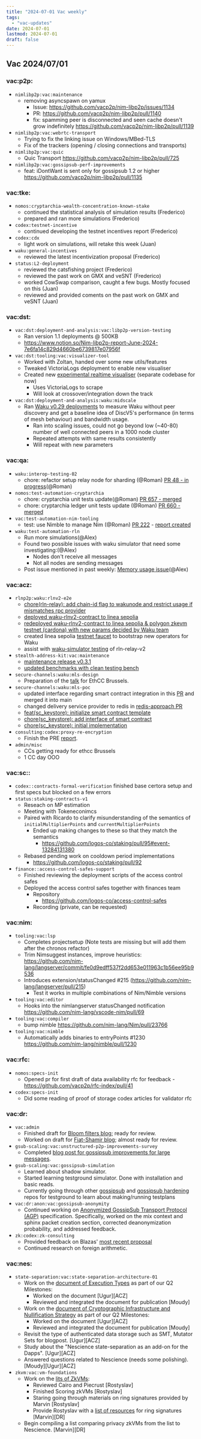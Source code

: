 ```yaml
---
title: "2024-07-01 Vac weekly"
tags:
  - "vac-updates"
date: 2024-07-01
lastmod: 2024-07-01
draft: false
---
```


## Vac 2024/07/01

### vac:p2p:
- `nimlibp2p:vac:maintenance`
  - removing asyncspawn on yamux
    - Issue: https://github.com/vacp2p/nim-libp2p/issues/1134
    - PR: https://github.com/vacp2p/nim-libp2p/pull/1140
    - fix: spamming peer is disconnected and seen cache doesn't grow indefinitely https://github.com/vacp2p/nim-libp2p/pull/1139
- `nimlibp2p:vac:webrtc-transport`
  - Trying to fix the linking issue on Windows/MBed-TLS
  - Fix of the trackers (opening / closing connections and transports)
- `nimlibp2p:vac:quic`
    - Quic Transport https://github.com/vacp2p/nim-libp2p/pull/725
- `nimlibp2p:vac:gossipsub-perf-improvements`
    - feat: iDontWant is sent only for gossipsub 1.2 or higher https://github.com/vacp2p/nim-libp2p/pull/1135

### vac:tke:
- `nomos:cryptarchia-wealth-concentration-known-stake`
  - continued the statistical analysis of simulation results (Frederico) 
  - prepared and ran more simulations (Frederico)
- `codex:testnet-incentive`
  - continued developing the testnet incentives report (Frederico)
- `codex:cdx`
  - light work on simulations, will retake this week (Juan)
- `waku:general-incentives`
  - reviewed the latest incentivization proposal (Frederico)
- `status:L2-deployment`
  - reviewed the catsfishing project (Frederico)
  - reviewed the past work on GMX and veSNT (Frederico)
  - worked CowSwap comparison, caught a few bugs. Mostly focused on this (Juan)
  - reviewed and provided coments on the past work on GMX and veSNT (Juan)

### vac:dst:
- `vac:dst:deployment-and-analysis:vac:libp2p-version-testing`
    - Ran version 1.1 deployments @ 500KB
    - https://www.notion.so/Nim-libp2p-report-June-2024-7e6fa14c829d4660be6739817e07956f
- `vac:dst:tooling:vac:visualizer-tool`
    - Worked with Zoltan, handed over some new utils/features
    - Tweaked VictoriaLogs deployment to enable new visualiser
    - Created new [experimental realtime visualiser](https://github.com/vacp2p/nodejs-visualiser) (separate codebase for now)
        - Uses VictoriaLogs to scrape
        - Will look at crossover/integration down the track
- `vac:dst:deployment-and-analysis:waku:midscale`
    - Ran [Waku v0.29 deployments](https://www.notion.so/2036-4bf142edb56e43dfa26e117a6f9b0415) to measure Waku without peer discovery and get a baseline idea of DiscV5's performance (in terms of mesh behaviour) and bandwidth usage.
        - Ran into scaling issues, could not go beyond low (~40-80) number of well connected peers in a 1000 node cluster
        - Repeated attempts with same results consistently
        - Will repeat with new parameters

### vac:qa:
- `waku:interop-testing-02`
    - chore: refactor setup relay node for sharding (@Roman)
    [PR 48 - in progress](https://github.com/waku-org/waku-interop-tests/pull/48)(@Roman)
- `nomos:test-automation-cryptarchia`
    - chore: cryptarchia unit tests update(@Roman)
    [PR 657 - merged](https://github.com/logos-co/nomos-node/pull/657) 
    - chore: cryptarchia ledger unit tests update (@Roman)
    [PR 660 - merged](https://github.com/logos-co/nomos-node/pull/660)  
- `vac:test-automation-nim-tooling`
    - test: use Nimble to manage Nim (@Roman)
    [PR 222](https://github.com/status-im/nim-stew/pull/222) - [report created](https://www.notion.so/Nim-Tooling-Test-Reports-7b25687860ae41afaa2d4f22af8d07f1)
- `waku:test-automation-rln`
    - Run more simulations(@Alex)
    - Found two possible issues with waku simulator that need some investigating:(@Alex)
        - Nodes don't receive all messages
        - Not all nodes are sending messages
    - Post issue mentioned in past weekly: [Memory usage issue](https://github.com/waku-org/waku-simulator/issues/76)(@Alex)

### vac:acz:
- `rlnp2p:waku:rlnv2-e2e`
    - [chore(rln-relay): add chain-id flag to wakunode and restrict usage if mismatches rpc provider](https://github.com/waku-org/nwaku/pull/2858)
    - [deployed waku-rlnv2-contract to linea sepolia](https://github.com/waku-org/waku-rlnv2-contract/commit/28a8cc00b5a25a111add03ea36aeb64a30e8387b)
    - [redeployed waku-rlnv2-contract to linea sepolia & polygon zkevm testnet (cardona) with new params decided by Waku team](https://github.com/waku-org/waku-rlnv2-contract/commit/64df4593c6a14e43b8b0e9b396d2f4772bb08b34)
    - created linea sepolia [testnet faucet](https://faucet.rymnc.com) to bootstrap new operators for Waku 
    - assist with [waku-simulator testing](https://github.com/waku-org/pm/issues/168) of rln-relay-v2
- `stealth-address-kit:vac:maintenance`
    - [maintenance release v0.3.1](https://github.com/vacp2p/stealth-address-kit/pull/22)
    - [updated benchmarks with clean testing bench](https://github.com/vacp2p/stealth-address-kit/commit/e93df1e53cda495a505d2c4b69afff4084f9d292)
- `secure-channels:waku:mls-design`
    - Preparation of the [talk](https://docs.google.com/presentation/d/1XxHiah4vQd0uEXr0glSiqHaiTShDBsJiNhAZhL7kjbM/edit?pli=1#slide=id.g157ea0519b8_0_104) for EthCC Brussels.
- `secure-channels:waku:mls-poc`
    - updated interface regarding smart contract integration in this [PR](https://github.com/vacp2p/de-mls/pull/7) and merged it into main
    - changed delivery service provider to redis in [redis-approach PR](https://github.com/vacp2p/de-mls/pull/11)
    - [feat(sc_keystore): initialize smart contract template](https://github.com/vacp2p/de-mls/pull/8)
    - [chore(sc_keystore): add interface of smart contract](https://github.com/vacp2p/de-mls/commit/c14b0a1a9ff29c357c7d35da3a78a1153b3f9464)
    - [chore(sc_keystore): initial implementation](https://github.com/vacp2p/de-mls/pull/10)
- `consulting:codex:proxy-re-encryption`
    - Finish the PRE [report](https://www.notion.so/On-plausible-deniability-PRE-ABE-IBE-and-RABE-87c6fef92df946fcbc1327d51d936ce1).
- `admin/misc`
    - CCs getting ready for ethcc Brussels
    - 1 CC day OOO

### vac:sc::
- `codex::contracts-formal-verification`
    finished base certora setup and first specs but blocked on a few errors
- `status:staking-contracts-v1`
    - Reseach on MP estimation
    - Meeting with Tokeneconimcs
    - Paired with Ricardo to clarify misunderstanding of the semantics of `initialMultiplierPoints` and `currentMultiplierPoints`
        - Ended up making changes to these so that they match the semantics
            - https://github.com/logos-co/staking/pull/95#event-13284131380
    - Rebased pending work on cooldown period implementations
        - https://github.com/logos-co/staking/pull/92
- `finance::access-control-safes-support`
    - Finished reviewing the deployment scripts of the access control safes
    - Deployed the access control safes together with finances team
        - Repository
            - https://github.com/logos-co/access-control-safes
        - Recording (private, can be requested)

### vac:nim:
- `tooling:vac:lsp`
  - Completes projectsetup (Note tests are missing but will add them after the chronos refactor)
  - Trim Nimsuggest instances, improve heuristics: https://github.com/nim-lang/langserver/commit/fe0d9edff537f2dd653e011963c1b56ee95b9536
  - Introduces extension/statusChanged #215 (https://github.com/nim-lang/langserver/pull/215)
    - Test it works in multiple combinations of Nim/Nimble versions
- `tooling:vac:editor`
    - Hooks into the nimlangserver statusChanged notification https://github.com/nim-lang/vscode-nim/pull/69
- `tooling:vac:compiler`
  - bump nimble https://github.com/nim-lang/Nim/pull/23766
- `tooling:vac:nimble`
  - Automatically adds binaries to entryPoints #1230 https://github.com/nim-lang/nimble/pull/1230

### vac:rfc:
- `nomos:specs-init`
    - Opened pr for first draft of data availability rfc for feedback - https://github.com/vacp2p/rfc-index/pull/41
- `codex:specs-init`
    - Did some reading of proof of storage codex articles for validator rfc 

### vac:dr:
- `vac:admin`
    - Finished draft for [Bloom filters blog](https://github.com/vacp2p/vac.dev/pull/146); ready for review.
    - Worked on draft for [Fiat-Shamir blog](https://github.com/vacp2p/vac.dev/pull/147); almost ready for review.
- `gsub-scaling:vac:unstructured-p2p-improvements-survey`
  - Completed [blog post for gossipsub improvements for large messages](https://github.com/vacp2p/vac.dev/pull/145).
- `gsub-scaling:vac:gossipsub-simulation`
  - Learned about shadow simulator.
  - Started learning testground simulator. Done with installation and basic reads. 
  - Currently going through other [gossipsub](https://github.com/sigp/gossipsub-testground) and [gossipsub hardening](https://github.com/libp2p/gossipsub-hardening) repos for testground to learn about making/running testplans 
- `vac:dr:anon:vac:gossipsub-anonymity`
    - Continued working on [Anonymized GossipSub Transport Protocol (AGP)](https://www.notion.so/Anonymized-GossipSub-Transport-Protocol-AGTP-Wip-cbcbcd6067b347bb812041bce9c110ce) specification. Specifically, worked on the mix context and sphinx packet creation section, corrected deanonymization probability, and addressed feedback.
-  `zk:codex:zk-consulting`
    -  Provided feedback on Blazas' [most recent proposal](https://hackmd.io/M6uwhb0eQh2bIh5_O6AX7Q)
    -  Continued research on foreign arithmetic.

### vac:nes:
- `state-separation:vac:state-separation-architecture-01`
    - Work on the [document of Execution Types](https://notes.status.im/s/5NsmY46LB) as part of our Q2 Milestones:
        - Worked on the document [Ugur][ACZ]
        - Reviewed and integrated the document for publication [Moudy]
    - Work on the [document of Cryptographic Infrastructure and Nullification Strategy](https://notes.status.im/s/p9UuEzVpr) as part of our Q2 Milestones:
        - Worked on the document [Ugur][ACZ]
        - Reviewed and integrated the document for publication [Moudy]
    - Revisit the type of authenticated data storage such as SMT, Mutator Sets for blogpost. [Ugur][ACZ]
	- Study about the "Nescience state-separation as an add-on for the Dapps". [Ugur][ACZ]
	-  Answered questions related to Nescience (needs some polishing). [Moudy][Ugur][ACZ]
- `zkvm:vac:vm-foundations`
    - Work on the [lits of ZkVMs](https://notes.status.im/ugF2lAAKTuG_t5PcdWwuwg):
        - Reviewed Cairo and Piecrust [Rostyslav]
        - Finished Scoring zkVMs [Rostyslav]
        - Staring going through materials on ring signatures provided by Marvin [Rostyslav]
        - Provide Rostyslav with a [list of resources](https://discord.com/channels/864066763682218004/1243517921683177575/1256218203655376916) for ring signatures [Marvin][DR]
    - Begin compiling a list comparing privacy zkVMs from the list to Nescience. [Marvin][DR]

